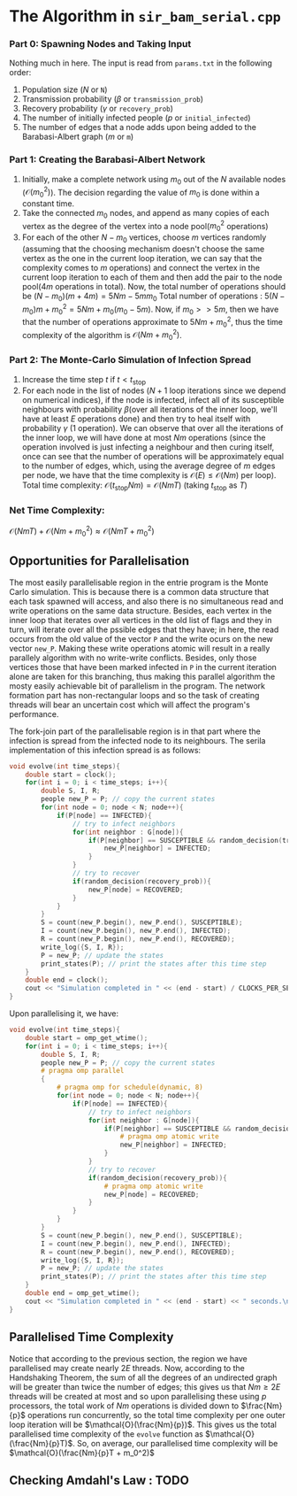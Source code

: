 # The Algorithm in `sir_bam_serial.cpp`
### Part 0: Spawning Nodes and Taking Input
Nothing much in here. The input is read from `params.txt` in the following order:
1. Population size ($N$ or `N`)
2. Transmission probability ($\beta$ or `transmission_prob`)
3. Recovery probability ($\gamma$ or `recovery_prob`)
4. The number of initially infected people ($p$ or `initial_infected`)
5. The number of edges that a node adds upon being added to the Barabasi-Albert graph ($m$ or `m`)

### Part 1: Creating the Barabasi-Albert Network
1. Initially, make a complete network using $m_0$ out of the $N$ available nodes ($\mathcal{O}(m_0^2)$). The decision regarding the value of $m_0$ is done within a constant time.
2. Take the connected $m_0$ nodes, and append as many copies of each vertex as the degree of the vertex into a node pool($m_0^2$ operations)
3. For each of the other $N - m_0$ vertices, choose $m$ vertices randomly (assuming that the choosing mechanism doesn't choose the same vertex as the one in the current loop iteration, we can say that the complexity comes to $m$ operations) and connect the vertex in the current loop iteration to each of them and then add the pair to the node pool($4m$ operations in total). Now, the total number of operations should be $(N - m_0)(m + 4m) = 5Nm - 5mm_0$
Total number of operations : $5(N-m_0)m + m_0^2 = 5Nm + m_0(m_0 - 5m)$. Now, if $m_0 >> 5m$, then we have that the number of operations approximate to $5Nm + m_0^2$, thus the time complexity of the algorithm is $\mathcal{O}(Nm + m_0^2)$.

### Part 2: The Monte-Carlo Simulation of Infection Spread
1. Increase the time step $t$ if $t < t_{\text{stop}}$
2. For each node in the list of nodes ($N + 1$ loop iterations since we depend on numerical indices), if the node is infected, infect all of its susceptible neighbours with probability $\beta$(over all iterations of the inner loop, we'll have at least $E$ operations done) and then try to heal itself with probability $\gamma$ ($1$ operation). We can observe that over all the iterations of the inner loop, we will have done at most $Nm$ operations (since the operation involved is just infecting a neighbour and then curing itself, once can see that the number of operations will be approximately equal to the number of edges, which, using the average degree of $m$ edges per node, we have that the time complexity is $\mathcal{O}(E) \leq \mathcal{O}(Nm)$ per loop).
Total time complexity: $\mathcal{O}(t_\text{stop}Nm) = \mathcal{O}(NmT)$ (taking $t_{\text{stop}}$ as $T$)
### Net Time Complexity:
$\mathcal{O}(NmT) + \mathcal{O}(Nm + m_0^2) \approx \mathcal{O}(NmT + m_0^2)$
## Opportunities for Parallelisation
The most easily parallelisable region in the entrie program is the Monte Carlo simulation. This is because there is a common data structure that each task spawned will access, and also there is no simultaneous read and write operations on the same data structure. Besides, each vertex in the inner loop that iterates over all vertices in the old list of flags and they in turn, will iterate over all the pssible edges that they have; in here, the read occurs from the old value of the vector `P` and the write ocurs on the new vector `new_P`. Making these write operations atomic will result in a really parallely algorithm with no write-write conflicts. Besides, only those vertices those that have been marked infected in `P` in the current iteration alone are taken for this branching, thus making this parallel algorithm the mosty easily achievable bit of parallelism in the program. The network formation part has non-rectangular loops and so the task of creating threads will bear an uncertain cost which will affect the program's performance.

The fork-join part of the parallelisable region is in that part where the infection is spread from the infected node to its neighbours. The serila implementation of this infection spread is as follows:
```cpp
void evolve(int time_steps){
    double start = clock();
    for(int i = 0; i < time_steps; i++){
        double S, I, R;
        people new_P = P; // copy the current states
        for(int node = 0; node < N; node++){
            if(P[node] == INFECTED){
                // try to infect neighbors
                for(int neighbor : G[node]){
                    if(P[neighbor] == SUSCEPTIBLE && random_decision(transmission_prob)){
                        new_P[neighbor] = INFECTED;
                    }
                }
                // try to recover
                if(random_decision(recovery_prob)){
                    new_P[node] = RECOVERED;
                }
            }
        }
        S = count(new_P.begin(), new_P.end(), SUSCEPTIBLE);
        I = count(new_P.begin(), new_P.end(), INFECTED);
        R = count(new_P.begin(), new_P.end(), RECOVERED);
        write_log({S, I, R});
        P = new_P; // update the states
        print_states(P); // print the states after this time step
    }
    double end = clock();
    cout << "Simulation completed in " << (end - start) / CLOCKS_PER_SEC << " seconds.\n";
}
```

Upon parallelising it, we have:
```cpp
void evolve(int time_steps){
    double start = omp_get_wtime();
    for(int i = 0; i < time_steps; i++){
        double S, I, R;
        people new_P = P; // copy the current states
        # pragma omp parallel
        {
            # pragma omp for schedule(dynamic, 8)
            for(int node = 0; node < N; node++){
                if(P[node] == INFECTED){
                    // try to infect neighbors
                    for(int neighbor : G[node]){
                        if(P[neighbor] == SUSCEPTIBLE && random_decision(transmission_prob)){
                            # pragma omp atomic write
                            new_P[neighbor] = INFECTED;
                        }
                    }
                    // try to recover
                    if(random_decision(recovery_prob)){
                        # pragma omp atomic write
                        new_P[node] = RECOVERED;
                    }
                }
            }
        }
        S = count(new_P.begin(), new_P.end(), SUSCEPTIBLE);
        I = count(new_P.begin(), new_P.end(), INFECTED);
        R = count(new_P.begin(), new_P.end(), RECOVERED);
        write_log({S, I, R});
        P = new_P; // update the states
        print_states(P); // print the states after this time step
    }
    double end = omp_get_wtime();
    cout << "Simulation completed in " << (end - start) << " seconds.\n";
}
```

## Parallelised Time Complexity
Notice that according to the previous section, the region we have parallelised may create nearly $2E$ threads. Now, according to the Handshaking Theorem, the sum of all the degrees of an undirected graph will be greater than twice the number of edges; this gives us that $Nm \geq 2E$ threads will be created at most and so upon parallelising these using $p$ processors, the total work of $Nm$ operations is divided down to $\frac{Nm}{p}$ operations run concurrently, so the total time complexity per one outer loop iteration will be $\mathcal{O}(\frac{Nm}{p})$. This gives us the total parallelised time complexity of the `evolve` function as $\mathcal{O}(\frac{Nm}{p}T)$. So, on average, our parallelised time complexity will be $\mathcal{O}(\frac{Nm}{p}T + m_0^2)$

## Checking Amdahl's Law : TODO